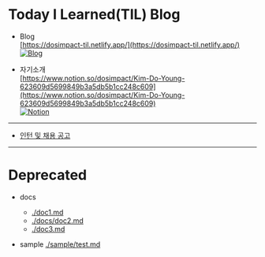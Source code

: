 # Today I Learned(TIL) Blog

- Blog  
   [https://dosimpact-til.netlify.app/](https://dosimpact-til.netlify.app/)  
  <a href="https://dosimpact-til.netlify.app/"><img src="https://img.shields.io/badge/%EB%82%98%EC%9D%98%20%EA%B8%B0%EC%88%A0%20%EB%B8%94%EB%A1%9C%EA%B7%B8-https%3A%2F%2Fdosimpact--til.netlify.app%2F-blueviolet" alt="Blog" /></a>

- 자기소개  
   [https://www.notion.so/dosimpact/Kim-Do-Young-623609d5699849b3a5db5b1cc248c609](https://www.notion.so/dosimpact/Kim-Do-Young-623609d5699849b3a5db5b1cc248c609)  
  <a href="https://www.notion.so/dosimpact/Kim-Do-Young-623609d5699849b3a5db5b1cc248c609"><img src="https://img.shields.io/badge/%EC%9E%90%EA%B8%B0%EC%86%8C%EA%B0%9C-Notion-yellowgreen" alt="Notion" /></a>

---

- [인턴 및 채용 공고](./docs/doc1.md)

---

# Deprecated

- docs

  - [./doc1.md](./docs/doc1.md)
  - [./docs/doc2.md](./docs/doc2.md)
  - [./doc3.md](./docs/doc3.md)

- sample
  [./sample/test.md](./docs/sample/test.md)
